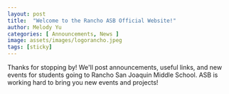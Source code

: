 ```yaml
---
layout: post
title:  "Welcome to the Rancho ASB Official Website!"
author: Melody Yu
categories: [ Announcements, News ]
image: assets/images/logorancho.jpeg
tags: [sticky]
---
```


Thanks for stopping by! We'll post announcements, useful links, and new events for students going to Rancho San Joaquin Middle School. ASB is working hard to bring you new events and projects!
